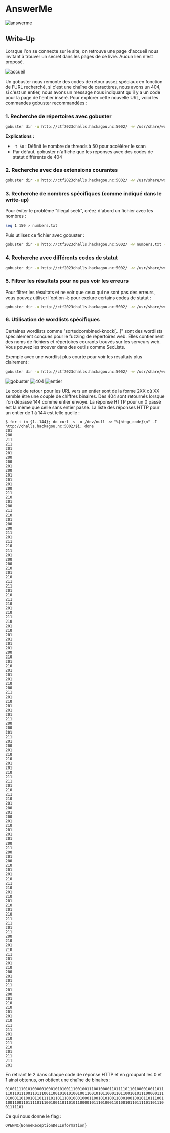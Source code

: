 # AnswerMe

![answerme](answerme.png)

## Write-Up

Lorsque l'on se connecte sur le site, on retrouve une page d'accueil nous invitant à trouver un secret dans les pages de ce livre. Aucun lien n'est proposé.

![accueil](answerme-1.png)

Un gobuster nous remonte des codes de retour assez spéciaux en fonction de l'URL recherché, si c'est une chaîne de caractères, nous avons un 404, si c'est un entier, nous avons un message nous indiquant qu'il y a un code pour la page de l'entier inséré.
Pour explorer cette nouvelle URL, voici les commandes gobuster recommandées :

### 1. Recherche de répertoires avec gobuster

```bash
gobuster dir -u http://ctf2023challs.hackagou.nc:5002/ -w /usr/share/wordlists/dirbuster/directory-list-2.3-medium.txt -t 50
```

**Explications :**
- `-t 50` : Définit le nombre de threads à 50 pour accélérer le scan
- Par défaut, gobuster n'affiche que les réponses avec des codes de statut différents de 404

### 2. Recherche avec des extensions courantes

```bash
gobuster dir -u http://ctf2023challs.hackagou.nc:5002/ -w /usr/share/wordlists/dirbuster/directory-list-2.3-medium.txt -t 50 -x .php,.html,.txt,.js,.css
```

### 3. Recherche de nombres spécifiques (comme indiqué dans le write-up)

Pour éviter le problème "illegal seek", créez d'abord un fichier avec les nombres :

```bash
seq 1 150 > numbers.txt
```

Puis utilisez ce fichier avec gobuster :

```bash
gobuster dir -u http://ctf2023challs.hackagou.nc:5002/ -w numbers.txt -t 50
```

### 4. Recherche avec différents codes de statut

```bash
gobuster dir -u http://ctf2023challs.hackagou.nc:5002/ -w /usr/share/wordlists/dirbuster/directory-list-2.3-medium.txt -t 50 -s "200,201,204,301,302,307,401,403"
```

### 5. Filtrer les résultats pour ne pas voir les erreurs

Pour filtrer les résultats et ne voir que ceux qui ne sont pas des erreurs, vous pouvez utiliser l'option `-b` pour exclure certains codes de statut :

```bash
gobuster dir -u http://ctf2023challs.hackagou.nc:5002/ -w /usr/share/wordlists/dirbuster/directory-list-2.3-medium.txt -t 50 -b 400,401,402,403,404,405,500,501,502,503
```

### 6. Utilisation de wordlists spécifiques

Certaines wordlists comme "sortedcombined-knock[...]" sont des wordlists spécialement conçues pour le fuzzing de répertoires web. Elles contiennent des noms de fichiers et répertoires courants trouvés sur les serveurs web. Vous pouvez les trouver dans des outils comme SecLists.

Exemple avec une wordlist plus courte pour voir les résultats plus clairement :

```bash
gobuster dir -u http://ctf2023challs.hackagou.nc:5002/ -w /usr/share/wordlists/dirb/common.txt -t 50
```


![gobuster](answerme-2.png)
![404](answerme-3.png)
![entier](answerme-4.png)

Le code de retour pour les URL vers un entier sont de la forme 2XX où XX semble être une couple de chiffres binaires. Des 404 sont retournés lorsque l'on dépasse 144 comme entier envoyé. La réponse HTTP pour un 0 passé est la même que celle sans entier passé.
La liste des réponses HTTP pour un entier de 1 à 144 est telle quelle :

```
$ for i in {1..144}; do curl -s -o /dev/null -w "%{http_code}\n" -I http://challs.hackagou.nc:5002/$i; done
201
200
211
211
201
201
200
200
201
200
201
201
201
200
211
210
201
200
211
210
201
200
200
211
201
211
210
211
201
200
200
210
201
210
211
211
201
210
211
210
201
210
211
210
201
210
201
201
201
201
200
210
201
210
201
201
201
210
200
211
201
210
201
201
201
211
200
200
201
211
201
200
201
210
210
201
201
210
211
211
201
210
211
210
201
200
201
200
201
210
201
201
201
200
211
200
201
200
210
201
201
210
211
210
201
210
201
210
201
210
211
211
201
211
200
210
201
210
211
201
201
210
200
201
201
211
201
200
201
210
210
201
201
210
211
211
201
210
211
210
201
211
211
201
```

En retirant le 2 dans chaque code de réponse HTTP et en groupant les 0 et 1 ainsi obtenus, on obtient une chaîne de binaires :

```010011110101000001000101010011100100111001000011011110110100001001101111011011100110111001100101010100100110010101100011011001010111000001110100011010010110111101101110010001000110010101001100010010010110111001100110011011110111001001101101011000010111010001101001011011110110111001111101```

Ce qui nous donne le flag :

```OPENNC{BonneReceptionDeLInformation}```

